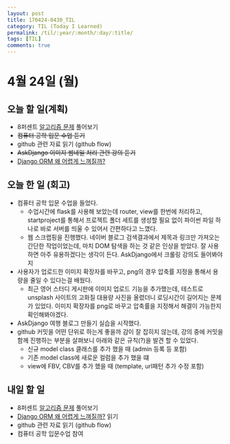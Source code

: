 ```yaml
---
layout: post
title: 170424-0430_TIL
category: TIL (Today I Learned)
permalink: /til/:year/:month/:day/:title/
tags: [TIL]
comments: true
---
```


# 4월 24일 (월)

## 오늘 할 일(계획)
- 8퍼센트 [알고리즘 문제](https://brunch.co.kr/@sunghokimnxag/5) 풀어보기
- ~~컴퓨터 공학 입문 수업 듣기~~
- github 관련 자료 읽기 (github flow)
- ~~AskDjango 이미지 썸네일 처리 관련 강의 듣기~~
- [Django ORM 왜 어렵게 느껴질까?](https://www.slideshare.net/perhapsspy/django-orm-67523180)

## 오늘 한 일 (회고)
- 컴퓨터 공학 입문 수업을 들었다.
  - 수업시간에 flask를 사용해 보았는데 router, view를 한번에 처리하고,   
    startproject를 통해서 프로젝트 폴더 세트를 생성할 필요 없이 파이썬 파일 하나로 바로 서버를 띄울 수 있어서 간편하다고 느꼈다.
  - 웹 스크랩핑을 진행했다. 네이버 블로그 검색결과에서 제목과 링크만 가져오는 간단한 작업이었는데, 마치 DOM 탐색을 하는 것 같은 인상을 받았다. 잘 사용하면 아주 유용하겠다는 생각이 든다. AskDjango에서 크롤링 강의도 들어봐야지
- 사용자가 업로드한 이미지 확장자를 바꾸고, png의 경우 압축률 지정을 통해서 용량을 줄일 수 있다는걸 배웠다.
  - 최근 영어 스터디 게시판에 이미지 업로드 기능을 추가했는데, 테스트로 unsplash 사이트의 고화질 대용량 사진을 올렸더니 로딩시간이 길어지는 문제가 있었다.
    이미지 확장자를 png로 바꾸고 압축률을 지정해서 해결이 가능한지 확인해봐야겠다.
- AskDjango 여행 블로그 만들기 실습을 시작했다.
- github 커밋을 어떤 단위로 하는게 좋을까 감이 잘 잡히지 않는데, 강의 중에 커밋을 함께 진행하는 부분을 살펴보니 아래와 같은 규칙(?)을 발견 할 수 있었다.
  - 신규 model class 클래스를 추가 했을 때 (admin 등록 등 포함)
  - 기존 model class에 새로운 컬럼을 추가 했을 떄
  - view에 FBV, CBV를 추가 했을 때 (template, url패턴 추가 수정 포함)

## 내일 할 일
- 8퍼센트 [알고리즘 문제](https://brunch.co.kr/@sunghokimnxag/5) 풀어보기
- [Django ORM 왜 어렵게 느껴질까?](https://www.slideshare.net/perhapsspy/django-orm-67523180) 읽기
- github 관련 자료 읽기 (github flow)
- 컴퓨터 공학 입문수업 참여
